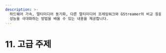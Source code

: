 ```yaml
---
description: >-
  하드웨어 가속, 멀티미디어 동기화, 다른 멀티미디어 프레임워크와 GStreamer의 비교 등을 다룹니다. 고급 사용자가 GStreamer의
  성능을 극대화하는 방법을 배울 수 있는 내용을 제공합니다.
---
```


# 11. 고급 주제

